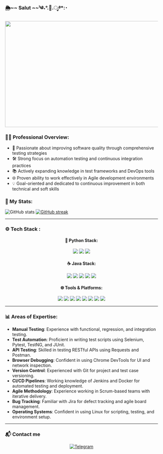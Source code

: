 ### 🌦️~~ Salut ~~༄˖°.🍂.ೃ࿔*:･
<div id="header" align="center">
   <img src="https://media1.tenor.com/m/4erdKuTsKU8AAAAd/cat-bubble.gif" width="550" height="350"/>
</div>

### 👨‍💼 Professional Overview:
- 🎯 Passionate about improving software quality through comprehensive testing strategies
- 🛠 Strong focus on automation testing and continuous integration practices
- 📚 Actively expanding knowledge in test frameworks and DevOps tools
- 🌐 Proven ability to work effectively in Agile development environments
- 💡 Goal-oriented and dedicated to continuous improvement in both technical and soft skills

### 🚀 My Stats:

![GitHub stats](https://github-readme-stats.vercel.app/api?username=Makurea&show_icons=true&theme=transparent)
[![GitHub streak](https://github-readme-streak-stats.herokuapp.com?user=Makurea&theme=default)](https://git.io/streak-stats)

---

### ⚙️ Tech Stack :

<div align="center">

<h4>🐍 Python Stack:</h4>

<img src="https://img.shields.io/badge/Python-3776AB?style=for-the-badge&logo=python&logoColor=white"/>
<img src="https://img.shields.io/badge/Pytest-0A9EDC?style=for-the-badge&logo=pytest&logoColor=white"/>
<img src="https://img.shields.io/badge/Requests-20232A?style=for-the-badge&logo=python&logoColor=white"/>

</div>

<div align="center">

<h4>☕ Java Stack:</h4>

<img src="https://img.shields.io/badge/Java-007396?style=for-the-badge&logo=java&logoColor=white"/>
<img src="https://img.shields.io/badge/TestNG-FF5733?style=for-the-badge&logo=testng&logoColor=white"/>
<img src="https://img.shields.io/badge/JUnit-25A162?style=for-the-badge&logo=junit5&logoColor=white"/>
<img src="https://img.shields.io/badge/Gradle-02303A?style=for-the-badge&logo=gradle&logoColor=white"/>
<img src="https://img.shields.io/badge/Maven-C71A36?style=for-the-badge&logo=apache-maven&logoColor=white"/>

</div>

<div align="center">

<h4>🌐 Tools & Platforms:</h4>

<img src="https://img.shields.io/badge/Selenium-43B02A?style=for-the-badge&logo=selenium&logoColor=white"/>
<img src="https://img.shields.io/badge/Postman-FF6C37?style=for-the-badge&logo=postman&logoColor=white"/>
<img src="https://img.shields.io/badge/DevTools-FF6F00?style=for-the-badge&logo=google-chrome&logoColor=white"/>
<img src="https://img.shields.io/badge/Jenkins-D24939?style=for-the-badge&logo=jenkins&logoColor=white"/>
<img src="https://img.shields.io/badge/Git-F05032?style=for-the-badge&logo=git&logoColor=white"/>
<img src="https://img.shields.io/badge/Docker-2496ED?style=for-the-badge&logo=docker&logoColor=white"/>
<img src="https://img.shields.io/badge/Linux-FCC624?style=for-the-badge&logo=linux&logoColor=black"/>
<img src="https://img.shields.io/badge/SQL-4479A1?style=for-the-badge&logo=mysql&logoColor=white"/>

</div>

---

### 📊 Areas of Expertise:
- **Manual Testing**: Experience with functional, regression, and integration testing.
- **Test Automation**: Proficient in writing test scripts using Selenium, Pytest, TestNG, and JUnit.
- **API Testing**: Skilled in testing RESTful APIs using Requests and Postman.
- **Browser Debugging**: Confident in using Chrome DevTools for UI and network inspection.
- **Version Control**: Experienced with Git for project and test case versioning.
- **CI/CD Pipelines**: Working knowledge of Jenkins and Docker for automated testing and deployment.
- **Agile Methodology**: Experience working in Scrum-based teams with iterative delivery.
- **Bug Tracking**: Familiar with Jira for defect tracking and agile board management.
- **Operating Systems**: Confident in using Linux for scripting, testing, and environment setup.

---

### 📬 Contact me
<div align="center"> <a href="https://t.me/baronet" target="_blank"> <img src="https://img.shields.io/badge/Telegram-2CA5E0?style=for-the-badge&logo=telegram&logoColor=white" alt="Telegram"/> </a> </div>
